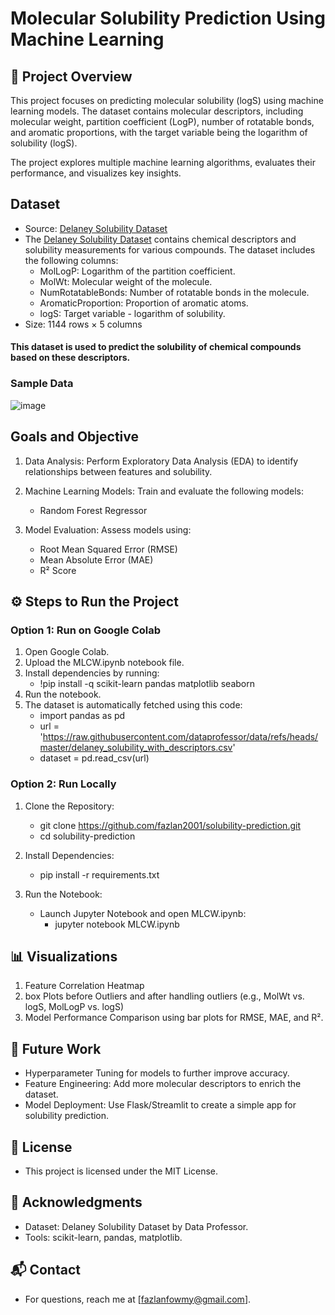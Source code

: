 # Molecular Solubility Prediction Using Machine Learning

## 📌 Project Overview

This project focuses on predicting molecular solubility (logS) using machine learning models. The dataset contains molecular descriptors, including molecular weight, partition coefficient (LogP), number of rotatable bonds, and aromatic proportions, with the target variable being the logarithm of solubility (logS).

The project explores multiple machine learning algorithms, evaluates their performance, and visualizes key insights.

## Dataset

  - Source: [Delaney Solubility Dataset](https://raw.githubusercontent.com/dataprofessor/data/refs/heads/master/delaney_solubility_with_descriptors.csv)
  - The [Delaney Solubility Dataset](https://raw.githubusercontent.com/dataprofessor/data/refs/heads/master/delaney_solubility_with_descriptors.csv) contains chemical descriptors and solubility measurements for various compounds. The dataset includes the following columns:
      - MolLogP: Logarithm of the partition coefficient.
      - MolWt: Molecular weight of the molecule.
      - NumRotatableBonds: Number of rotatable bonds in the molecule.
      - AromaticProportion: Proportion of aromatic atoms.
      - logS: Target variable - logarithm of solubility.
  - Size: 1144 rows × 5 columns

#### This dataset is used to predict the solubility of chemical compounds based on these descriptors.

### Sample Data 

![image](https://github.com/user-attachments/assets/6ef9b382-b0e4-4e14-8a41-7e9223f6ee08)


## Goals and Objective

  1. Data Analysis: Perform Exploratory Data Analysis (EDA) to identify relationships between features and solubility.

  2. Machine Learning Models: Train and evaluate the following models:
      - Random Forest Regressor

  3. Model Evaluation: Assess models using:
       - Root Mean Squared Error (RMSE)
       - Mean Absolute Error (MAE)
       - R² Score
    


  ## ⚙️ Steps to Run the Project

  ### Option 1: Run on Google Colab

   1. Open Google Colab.
   2. Upload the MLCW.ipynb notebook file.
   3. Install dependencies by running:
        - !pip install -q scikit-learn pandas matplotlib seaborn
   4. Run the notebook.
   5. The dataset is automatically fetched using this code:
        - import pandas as pd
        - url = 'https://raw.githubusercontent.com/dataprofessor/data/refs/heads/master/delaney_solubility_with_descriptors.csv'
        - dataset = pd.read_csv(url)


  ### Option 2: Run Locally

   1. Clone the Repository:
        - git clone https://github.com/fazlan2001/solubility-prediction.git
        - cd solubility-prediction
          
   2. Install Dependencies:
        - pip install -r requirements.txt
          
   3. Run the Notebook:
        - Launch Jupyter Notebook and open MLCW.ipynb:
            - jupyter notebook MLCW.ipynb
         


## 📊 Visualizations

  1. Feature Correlation Heatmap
  2. box Plots before Outliers and after handling outliers (e.g., MolWt vs. logS, MolLogP vs. logS)
  3. Model Performance Comparison using bar plots for RMSE, MAE, and R².

## 🔮 Future Work

  - Hyperparameter Tuning for models to further improve accuracy.
  - Feature Engineering: Add more molecular descriptors to enrich the dataset.
  - Model Deployment: Use Flask/Streamlit to create a simple app for solubility prediction.


## 📝 License
   - This project is licensed under the MIT License.


## 🤝 Acknowledgments

  - Dataset: Delaney Solubility Dataset by Data Professor.
  - Tools: scikit-learn, pandas, matplotlib.

## 📬 Contact
  - For questions, reach me at [fazlanfowmy@gmail.com].



